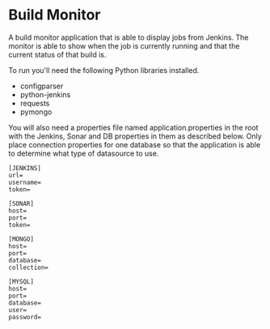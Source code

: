 # Build Monitor

A build monitor application that is able to display jobs from Jenkins. The monitor is able to show when the job is currently running and that the current status of that build is.

To run you'll need the following Python libraries installed.

- configparser
- python-jenkins
- requests
- pymongo

You will also need a properties file named application.properties in the root with the Jenkins, Sonar and DB properties in them as described below. Only place connection properties for one database so that the application is able to determine what type of datasource to use.

    [JENKINS]
    url=
    username=
    token=

    [SONAR]
    host=
    port=
    token=

    [MONGO]
    host=
    port=
    database=
    collection=
    
    [MYSQL]
    host=
    port=
    database=
    user=
    password=
